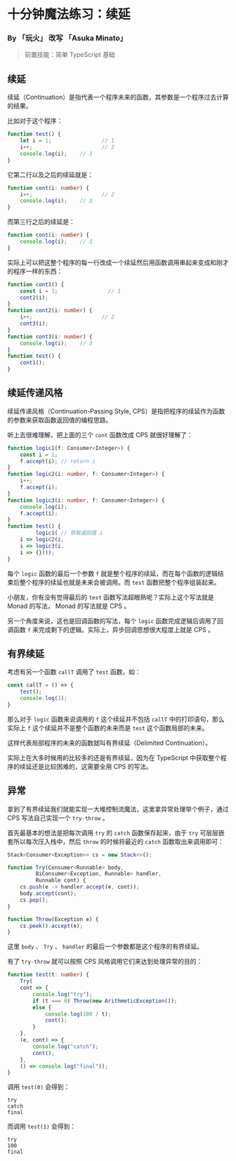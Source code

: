 # 十分钟魔法练习：续延

### By 「玩火」 改写 「Asuka Minato」

> 前置技能：简单 TypeScript 基础

## 续延

续延（Continuation）是指代表一个程序未来的函数，其参数是一个程序过去计算的结果。

比如对于这个程序：

```ts
function test() {
    let i = 1;                // 1
    i++;                      // 2
    console.log(i);    // 3
}
```

它第二行以及之后的续延就是：

```ts
function cont(i: number) {
    i++;                      // 2
    console.log(i);    // 3
}
```

而第三行之后的续延是：

```ts
function cont(i: number) {
    console.log(i);    // 3
}
```

实际上可以把这整个程序的每一行改成一个续延然后用函数调用串起来变成和刚才的程序一样的东西：

```ts
function cont1() {
    const i = 1;                // 1
    cont2(i);
}
function cont2(i: number) {
    i++;                      // 2
    cont3(i);
}
function cont3(i: number) {
    console.log(i);    // 3
}
function test() {
    cont1();
}
```

## 续延传递风格

续延传递风格（Continuation-Passing Style, CPS）是指把程序的续延作为函数的参数来获取函数返回值的编程思路。

听上去很难理解，把上面的三个 `cont` 函数改成 CPS 就很好理解了：

```ts
function logic1(f: Consumer<Integer>) {
    const i = 1;
    f.accept(i); // return i
}
function logic2(i: number, f: Consumer<Integer>) {
    i++;
    f.accept(i);
}
function logic3(i: number, f: Consumer<Integer>) {
    console.log(i);
    f.accept(i);
}
function test() {
         logic1( // 获取返回值 i
    i => logic2(i, 
    i => logic3(i, 
    i => {})));
}
```

每个 `logic` 函数的最后一个参数 `f` 就是整个程序的续延，而在每个函数的逻辑结束后整个程序的续延也就是未来会被调用。而 `test` 函数把整个程序组装起来。

小朋友，你有没有觉得最后的 `test` 函数写法超眼熟呢？实际上这个写法就是 Monad 的写法， Monad 的写法就是 CPS 。

另一个角度来说，这也是回调函数的写法，每个 `logic` 函数完成逻辑后调用了回调函数 `f` 来完成剩下的逻辑。实际上，异步回调思想很大程度上就是 CPS 。

## 有界续延

考虑有另一个函数 `callT` 调用了 `test` 函数，如：

```ts
const callT = () => {
    test();
    console.log(3);
}
```

那么对于 `logic` 函数来说调用的 `f` 这个续延并不包括 `callT` 中的打印语句，那么实际上 `f` 这个续延并不是整个函数的未来而是 `test` 这个函数局部的未来。

这样代表局部程序的未来的函数就叫有界续延（Delimited Continuation）。

实际上在大多时候用的比较多的还是有界续延，因为在 TypeScript 中获取整个程序的续延还是比较困难的，这需要全用 CPS 的写法。

## 异常

拿到了有界续延我们就能实现一大堆控制流魔法，这里拿异常处理举个例子，通过 CPS 写法自己实现一个 `try-throw` 。

首先最基本的想法是把每次调用 `try` 的 `catch` 函数保存起来，由于 `try` 可层层嵌套所以每次压入栈中，然后 `throw` 的时候将最近的 `catch` 函数取出来调用即可：

```ts
Stack<Consumer<Exception>> cs = new Stack<>();

function Try(Consumer<Runnable> body,
         BiConsumer<Exception, Runnable> handler,
         Runnable cont) {
    cs.push(e -> handler.accept(e, cont));
    body.accept(cont);
    cs.pop();
}

function Throw(Exception e) {
    cs.peek().accept(e);
}
```

这里 `body` 、 `Try` 、 `handler` 的最后一个参数都是这个程序的有界续延。

有了 `try-throw` 就可以按照 CPS 风格调用它们来达到处理异常的目的：

```ts
function test(t: number) {
    Try(
    cont => {
        console.log("try");
        if (t === 0) Throw(new ArithmeticException());
        else {
            console.log(100 / t);
            cont();
        }
    },
    (e, cont) => {
        console.log("catch");
        cont();
    },
    () => console.log("final"));
}
```

调用 `test(0)` 会得到：

```
try
catch
final
```

而调用 `test(1)` 会得到：

```
try
100
final
```
